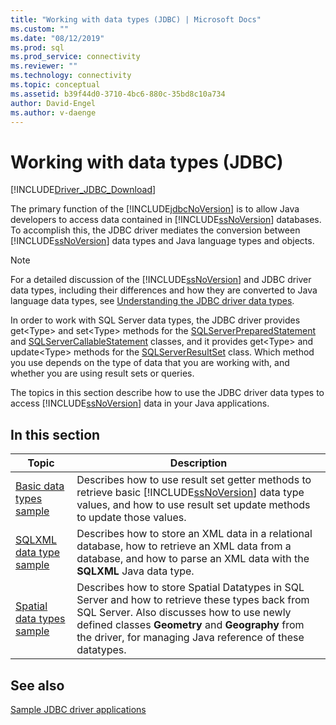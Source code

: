 ```yaml
---
title: "Working with data types (JDBC) | Microsoft Docs"
ms.custom: ""
ms.date: "08/12/2019"
ms.prod: sql
ms.prod_service: connectivity
ms.reviewer: ""
ms.technology: connectivity
ms.topic: conceptual
ms.assetid: b39f44d0-3710-4bc6-880c-35bd8c10a734
author: David-Engel
ms.author: v-daenge
---
```

# Working with data types (JDBC)

[!INCLUDE[Driver_JDBC_Download](../../../includes/driver_jdbc_download.md)]

The primary function of the [!INCLUDE[jdbcNoVersion](../../../includes/jdbcnoversion_md.md)] is to allow Java developers to access data contained in [!INCLUDE[ssNoVersion](../../../includes/ssnoversion-md.md)] databases. To accomplish this, the JDBC driver mediates the conversion between [!INCLUDE[ssNoVersion](../../../includes/ssnoversion-md.md)] data types and Java language types and objects.  
  
> [!NOTE]  
> For a detailed discussion of the [!INCLUDE[ssNoVersion](../../../includes/ssnoversion-md.md)] and JDBC driver data types, including their differences and how they are converted to Java language data types, see [Understanding the JDBC driver data types](../../../connect/jdbc/understanding-the-jdbc-driver-data-types.md).  
  
In order to work with SQL Server data types, the JDBC driver provides get\<Type> and set\<Type> methods for the [SQLServerPreparedStatement](../../../connect/jdbc/reference/sqlserverpreparedstatement-class.md) and [SQLServerCallableStatement](../../../connect/jdbc/reference/sqlservercallablestatement-class.md) classes, and it provides get\<Type> and update\<Type> methods for the [SQLServerResultSet](../../../connect/jdbc/reference/sqlserverresultset-class.md) class. Which method you use depends on the type of data that you are working with, and whether you are using result sets or queries.  
  
The topics in this section describe how to use the JDBC driver data types to access [!INCLUDE[ssNoVersion](../../../includes/ssnoversion-md.md)] data in your Java applications.  
  
## In this section  
  
| Topic                                                                         | Description                                                                                                                                                                                                                                                  |
| ----------------------------------------------------------------------------- | ------------------------------------------------------------------------------------------------------------------------------------------------------------------------------------------------------------------------------------------------------------ |
| [Basic data types sample](../../../connect/jdbc/code-samples/basic-data-types-sample.md)   | Describes how to use result set getter methods to retrieve basic [!INCLUDE[ssNoVersion](../../../includes/ssnoversion-md.md)] data type values, and how to use result set update methods to update those values.                                             |
| [SQLXML data type sample](../../../connect/jdbc/code-samples/sqlxml-data-type-sample.md)   | Describes how to store an XML data in a relational database, how to retrieve an XML data from a database, and how to parse an XML data with the **SQLXML** Java data type.                                                                                   |
| [Spatial data types sample](../../../connect/jdbc/code-samples/spatial-data-types-sample.md) | Describes how to store Spatial Datatypes in SQL Server and how to retrieve these types back from SQL Server. Also discusses how to use newly defined classes **Geometry** and **Geography** from the driver, for managing Java reference of these datatypes. |
  
## See also

[Sample JDBC driver applications](../../../connect/jdbc/code-samples/sample-jdbc-driver-applications.md)  
